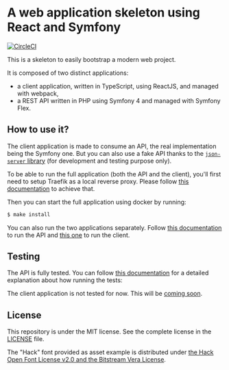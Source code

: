 # A web application skeleton using React and Symfony

[![CircleCI](https://circleci.com/gh/damien-carcel/app-skeleton/tree/master.svg?style=svg)](https://circleci.com/gh/damien-carcel/app-skeleton/tree/master)

This is a skeleton to easily bootstrap a modern web project.

It is composed of two distinct applications:
- a client application, written in TypeScript, using ReactJS, and managed with webpack,
- a REST API written in PHP using Symfony 4 and managed with Symfony Flex.

## How to use it?

The client application is made to consume an API, the real implementation being the Symfony one.
But you can also use a fake API thanks to the [`json-server` library](https://github.com/typicode/json-server) (for development and testing purpose only).

To be able to run the full application (both the API and the client), you'll first need to setup Traefik as a local reverse proxy.
Please follow [this documentation](https://github.com/AymericPlanche/local-reverse-proxy) to achieve that.

Then you can start the full application using docker by running:
```bash
$ make install
```

You can also run the two applications separately.
Follow [this documentation](https://github.com/damien-carcel/app-skeleton/blob/master/doc/install/api.md) to run the API
and [this one](https://github.com/damien-carcel/app-skeleton/blob/master/doc/install/client.md) to run the client.

## Testing

The API is fully tested. You can follow [this documentation](https://github.com/damien-carcel/app-skeleton/blob/master/doc/tests/api.md) for a detailed explanation about how running the tests:

The client application is not tested for now. This will be [coming soon](https://github.com/damien-carcel/app-skeleton/issues/15).

## License

This repository is under the MIT license. See the complete license in the [LICENSE](https://github.com/damien-carcel/app-skeleton/blob/master/LICENSE) file.

The "Hack" font provided as asset example is distributed under [the Hack Open Font License v2.0 and the Bitstream Vera License](https://github.com/chrissimpkins/Hack/blob/master/LICENSE.md).
